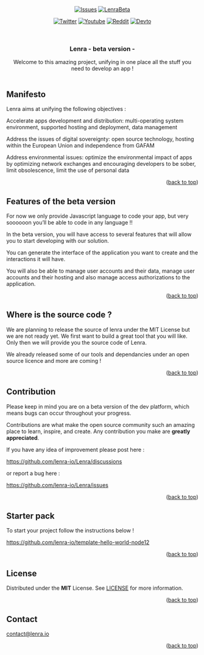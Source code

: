 <div id="top"></div>

<div align="center">

  [![Issues][issues-shield]][issues-url]
  [![LenraBeta][lenra-beta-shield]][lenra-beta-url]
</div>
<div align="center">
  <!-- Keep one empty line -->
  
  [![Twitter][twitter-shield]][twitter-url]
  [![Youtube][youtube-shield]][youtube-url]
  [![Reddit][reddit-shield]][reddit-url]
  [![Devto][devdotto-shield]][devdotto-url]
</div>



<!-- PROJECT LOGO -->
<br />
<div align="center">
  <!-- <a href="https://github.com/lenra-io/template-hello-world-node12">
    <img src="images/logo.png" alt="Logo" width="80" height="80">
  </a> -->

<h3 align="center">Lenra - beta version - </h3>

  <p align="center">
    Welcome to this amazing project, unifying in one place all the stuff you need to develop an app !
    <br />
    <br />
    <!-- 
    · -->
   
    
   
  </p>
</div>

<!-- GETTING STARTED -->
## Manifesto

Lenra aims at unifying the following objectives :


Accelerate apps development and distribution: multi-operating system environment, supported hosting and deployment, data management


Address the issues of digital sovereignty: open source technology, hosting within the European Union and independence from GAFAM


Address environmental issues: optimize the environmental impact of apps by optimizing network exchanges and encouraging developers to be sober, limit obsolescence, limit the use of personal data


<p align="right">(<a href="#top">back to top</a>)</p>

## Features of the beta version 

For now we only provide Javascript language to code your app, but very soooooon you’ll be able to code in any language !! 

In the beta version, you will have access to several features that will allow you to start developing with our solution. 

You can generate the interface of the application you want to create and the interactions it will have. 

You will also be able to manage user accounts and their data, manage user accounts and their hosting and also manage access authorizations to the application.


<p align="right">(<a href="#top">back to top</a>)</p>

## Where is the source code ? 
We are planning to release the source of lenra under the MIT License but we are not ready yet.
We first want to build a great tool that you will like. Only then we will provide you the source code of Lenra.

We already released some of our tools and dependancies under an open source licence and more are coming !

<p align="right">(<a href="#top">back to top</a>)</p>

## Contribution

Please keep in mind you are on a beta version of the dev platform, which means bugs can occur throughout your progress.

Contributions are what make the open source community such an amazing place to learn, inspire, and create. Any contribution you make are **greatly appreciated**.

If you have any idea of improvement please post here : 

https://github.com/lenra-io/Lenra/discussions

or report a bug here :

https://github.com/lenra-io/Lenra/issues


<p align="right">(<a href="#top">back to top</a>)</p>

## Starter pack 

To start your project follow the instructions below !

https://github.com/lenra-io/template-hello-world-node12


<p align="right">(<a href="#top">back to top</a>)</p>

<!-- LICENSE -->
## License

Distributed under the **MIT** License. See [LICENSE](./LICENSE) for more information.

<p align="right">(<a href="#top">back to top</a>)</p>



<!-- CONTACT -->
## Contact

contact@lenra.io

<p align="right">(<a href="#top">back to top</a>)</p>


<!-- MARKDOWN LINKS & IMAGES -->
<!-- https://www.markdownguide.org/basic-syntax/#reference-style-links -->
[contributors-shield]: https://img.shields.io/github/contributors/lenra-io/template-hello-world-node12.svg?style=for-the-badge
[contributors-url]: https://github.com/lenra-io/template-hello-world-node12/graphs/contributors
[forks-shield]: https://img.shields.io/github/forks/lenra-io/template-hello-world-node12.svg?style=for-the-badge
[forks-url]: https://github.com/lenra-io/template-hello-world-node12/network/members
[stars-shield]: https://img.shields.io/github/stars/lenra-io/template-hello-world-node12.svg?style=for-the-badge
[stars-url]: https://github.com/lenra-io/template-hello-world-node12/stargazers
[issues-shield]: https://img.shields.io/github/issues/lenra-io/Lenra.svg?style=for-the-badge
[issues-url]: https://github.com/lenra-io/Lenra
[license-shield]: https://img.shields.io/github/license/lenra-io/template-hello-world-node12.svg?style=for-the-badge
[license-url]: https://github.com/lenra-io/template-hello-world-node12/blob/master/LICENSE.txt
[twitter-shield]: https://img.shields.io/twitter/follow/lenra_dev.svg?style=for-the-badge
[twitter-url]: https://twitter.com/lenra_dev
[youtube-shield]: https://img.shields.io/youtube/channel/subscribers/UCsfPy59R3PTcFWtPO-Yklrw.svg?style=for-the-badge
[youtube-url]: https://www.youtube.com/channel/UCsfPy59R3PTcFWtPO-Yklrw
[reddit-shield]: https://img.shields.io/reddit/subreddit-subscribers/Lenra.svg?style=for-the-badge
[reddit-url]: https://www.reddit.com/r/Lenra/
[devdotto-shield]: https://img.shields.io/badge/dev.to/lenra-read%20us-brightgreen.svg?style=for-the-badge&logo=devdotto
[devdotto-url]: https://dev.to/lenra
[github-org-shield]: https://img.shields.io/github/stars/lenra-io.svg?style=for-the-badge
[github-org-url]: https://github.com/lenra-io
[lenra-beta-shield]: https://img.shields.io/badge/status-beta-orange.svg?style=for-the-badge
[lenra-beta-url]: https://www.lenra.io
